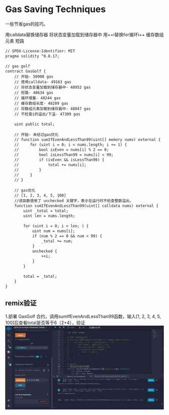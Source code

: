 # Gas Saving Techniques
一些节省gas的技巧。

用calldata替换储存器
将状态变量加载到储存器中
用++i替换for循环i++
缓存数组元素
短路

```solidity
// SPDX-License-Identifier: MIT
pragma solidity ^0.8.17;

// gas golf
contract GasGolf {
    // 开始- 50908 gas
    // 使用calldata- 49163 gas
    // 将状态变量加载到储存器中- 48952 gas
    // 短路- 48634 gas
    // 循环增量- 48244 gas
    // 缓存数组长度- 48209 gas
    // 将数组元素加载到储存器中- 48047 gas
    // 不检查i的溢出/下溢- 47309 gas

    uint public total;

    // 开始- 未经过gas优化
    // function sumIfEvenAndLessThan99(uint[] memory nums) external {
    //     for (uint i = 0; i < nums.length; i += 1) {
    //         bool isEven = nums[i] % 2 == 0;
    //         bool isLessThan99 = nums[i] < 99;
    //         if (isEven && isLessThan99) {
    //             total += nums[i];
    //         }
    //     }
    // }

    // gas优化
    // [1, 2, 3, 4, 5, 100]
    //该函数使用了 unchecked 关键字，表示在运行时不检查整数溢出。
    function sumIfEvenAndLessThan99(uint[] calldata nums) external {
        uint _total = total;
        uint len = nums.length;

        for (uint i = 0; i < len; ) {
            uint num = nums[i];
            if (num % 2 == 0 && num < 99) {
                _total += num;
            }
            unchecked {
                ++i;
            }
        }

        total = _total;
    }
}
```

## remix验证
1.部署 GasGolf 合约，调用sumIfEvenAndLessThan99函数，输入[1, 2, 3, 4, 5, 100]后查看total是否等于6（2+4），验证
![43-1.png](img/43-1.png)
